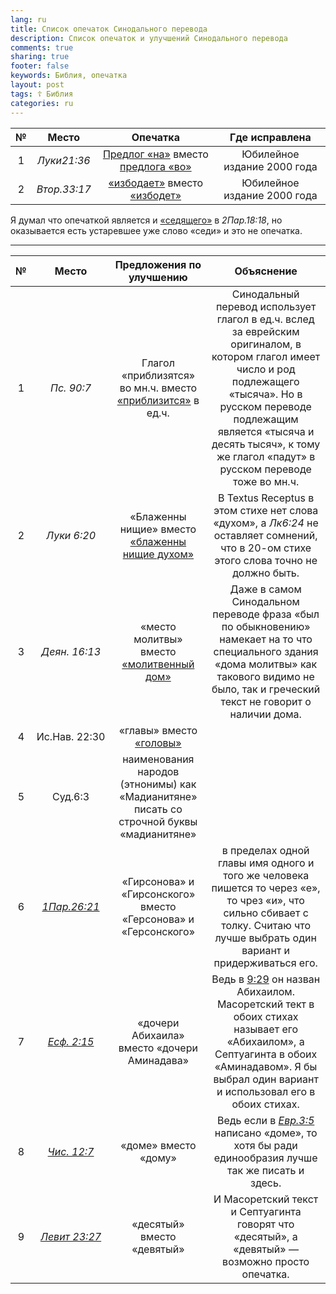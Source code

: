 ```yaml
---
lang: ru
title: Список опечаток Синодального перевода
description: Список опечаток и улучшений Синодального перевода
comments: true
sharing: true
footer: false
keywords: Библия, опечатка
layout: post
tags: ☦ Библия
categories: ru
---
```


| №  |      Место    |            Опечатка                                                      |        Где исправлена           |
|:--:|:-------------:|:------------------------------------------------------------------------:|:-------------------------------:|
| 1  | <cite>Луки21:36</cite>       |  [Предлог «на»][2] вместо [предлога «во»][3]                             | Юбилейное издание 2000 года     |
| 2  | <cite>Втор.33:17</cite>       |  [«избодает»][15] вместо [«избодет»][16]                             | Юбилейное издание 2000 года     |

Я думал что опечаткой является и [«седящего»][8] в <cite>2Пар.18:18</cite>, но оказывается есть устаревшее уже слово «седи» и это не опечатка.

---

| №  |      Место    |            Предложения по улучшению                             |        Объяснение            |
|:--:|:-------------:|:---------------------------------------------------------------:|:----------------------------:|
| 1  | <cite>Пс.&nbsp;90:7</cite>        | Глагол «приблизятся» во мн.ч. вместо [«приблизится»][4] в ед.ч. | Синодальный перевод использует глагол в ед.ч. вслед за еврейским оригиналом, в котором глагол имеет число и род подлежащего «тысяча». Но в русском переводе подлежащим является «тысяча и десять тысяч», к тому же глагол «падут» в русском переводе тоже во мн.ч. |
| 2  | <cite>Луки&nbsp;6:20</cite>        | «Блаженны нищие» вместо [«блаженны нищие духом»][5]| В Textus Receptus в этом стихе нет слова «духом», а <cite>Лк6:24</cite> не оставляет сомнений, что в 20-ом стихе этого слова точно не должно быть.|
| 3  | <cite>Деян.&nbsp;16:13</cite>     | «место молитвы» вместо [«молитвенный дом»][6]| Даже в самом Синодальном переводе фраза «был по обыкновению» намекает на то что специального здания «дома молитвы» как такового видимо не было, так и греческий текст не говорит о наличии дома. |
| 4  | Ис.Нав.&nbsp;22:30  | «главы» вместо [«головы»][7]| |
| 5  | Суд.6:3       | наименования народов (этнонимы) как «Мадианитяне» писать со строчной буквы «мадианитяне»| |
| 6  | [<cite>1Пар.26:21</cite>][10]    | «Гирсонова» и «Гирсонского» вместо «Герсонова» и «Герсонского» | в пределах одной главы имя одного и того же человека пишется то через «е», то чрез «и», что сильно сбивает с толку. Считаю что лучше выбрать один вариант и придерживаться его.  |
| 7  | [<cite>Есф.&nbsp;2:15</cite>][11]      | «дочери Абихаила» вместо «дочери Аминадава» | Ведь в [9:29][12] он назван Абихаилом. Масоретский тект в обоих стихах называет его «Абихаилом», а Септуагинта в обоих «Аминадавом». Я бы выбрал один вариант и использовал его в обоих стихах. |
| 8  | [<cite>Чис.&nbsp;12:7</cite>][12]      | «доме» вместо «дому» | Ведь если в [<cite>Евр.3:5</cite>][14] написано «доме», то хотя бы ради единообразия лучше так же писать и здесь. |
| 9  | [<cite>Левит&nbsp;23:27</cite>][17] | «десятый» вместо «девятый» | И Масоретский текст и Септуагинта говорят что «десятый», а «девятый» — возможно просто опечатка. |

[2]: https://bibleonline.ru/bible/rst66/luk-21/
[3]: https://bibleonline.ru/bible/rst-jbl/luk-21/
[4]: https://bibleonline.ru/bible/rst66/psa-90/
[5]: https://bibleonline.ru/bible/rst66/luk-6/
[6]: https://bibleonline.ru/bible/rst66/act-16/
[7]: https://bibleonline.ru/bible/rst66/jos-22/
[8]: https://bible.by/syn/14/18/#18
[9]: https://bibleonline.ru/bible/rst66/2ch-18/
[10]: https://bible.by/syn/13/26/#21
[11]: https://bible.by/syn/17/2/#15
[12]: https://bible.by/syn/17/9/#29
[13]: https://bible.by/syn/4/12/#7
[14]: https://bible.by/syn/65/3/#5
[15]: https://bibleonline.ru/bible/rst-jbl/deu-33/
[16]: https://bible.by/syn/5/33/#17
[17]: https://bible.by/syn/3/23/
